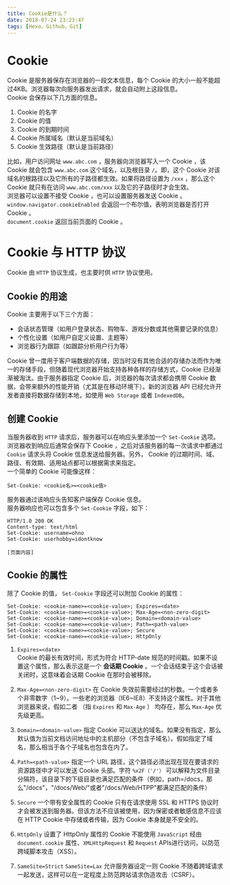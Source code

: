```yaml
---
title: Cookie是什么？
date: 2018-07-24 23:23:47
tags: [Hexo，Github，Git]
---
```

# Cookie
Cookie 是服务器保存在浏览器的一段文本信息，每个 Cookie 的大小一般不能超过4KB。浏览器每次向服务器发出请求，就会自动附上这段信息。  
Cookie 会保存以下几方面的信息。  
1. Cookie 的名字
2. Cookie 的值
3. Cookie 的到期时间
4. Cookie 所属域名（默认是当前域名）
5. Cookie 生效路径（默认是当前路径）

<!-- more -->
比如，用户访问网址 `www.abc.com` ，服务器向浏览器写入一个 Cookie ，该 Cookie 就会包含 `www.abc.com` 这个域名，以及根目录 `/`。即，这个 Cookie 对该域名的根路径以及它所有的子路径都生效。如果将路径设置为 `/xxx` ，那么这个 Cookie 就只有在访问 `www.abc.com/xxx` 以及它的子路径时才会生效。  
浏览器可以设置不接受 Cookie ，也可以设置服务器发送 Cookie 。  
`window.navigator.cookieEnabled` 会返回一个布尔值，表明浏览器是否打开 Cookie 。  
`document.cookie` 返回当前页面的 Cookie 。  

# Cookie 与 HTTP 协议
Cookie 由 `HTTP` 协议生成，也主要时供 `HTTP` 协议使用。  

## Cookie 的用途
Cookie 主要用于以下三个方面：
* 会话状态管理（如用户登录状态、购物车、游戏分数或其他需要记录的信息）
* 个性化设置（如用户自定义设置、主题等）
* 浏览器行为跟踪（如跟踪分析用户行为等）

Cookie 曾一度用于客户端数据的存储，因当时没有其他合适的存储办法而作为唯一的存储手段，但随着现代浏览器开始支持各种各样的存储方式，Cookie 已经渐渐被淘汰。由于服务器指定 Cookie 后，浏览器的每次请求都会携带 Cookie 数据，会带来额外的性能开销（尤其是在移动环境下）。新的浏览器 API 已经允许开发者直接将数据存储到本地，如使用 `Web Storage` 或者 `IndexedDB`。  

## 创建 Cookie
当服务器收到 `HTTP` 请求后，服务器可以在响应头里添加一个 `Set-Cookie` 选项。浏览器收到响应后通常会保存下 Cookie ，之后对该服务器的每一次请求中都通过 `Cookie` 请求头将 Cookie 信息发送给服务器。另外， Cookie 的过期时间、域、路径、有效期、适用站点都可以根据需求来指定。  
一个简单的 Cookie 可能像这样：  
  
`Set-Cookie: <cookie名>=<cookie值>`  
  
服务器通过该响应头告知客户端保存 Cookie 信息。  
服务器响应也可以包含多个 `Set-Cookie` 字段，如下：  

```HTTP
HTTP/1.0 200 OK
Content-type: text/html
Set-Cookie: username=ohno
Set-Cookie: userhobby=idontknow

[页面内容]
```  
  
## Cookie 的属性
除了 Cookie 的值， `Set-Cookie` 字段还可以附加 Cookie 的属性：  
  
```HTTP
Set-Cookie: <cookie-name>=<cookie-value>; Expires=<date>
Set-Cookie: <cookie-name>=<cookie-value>; Max-Age=<non-zero-digit>
Set-Cookie: <cookie-name>=<cookie-value>; Domain=<domain-value>
Set-Cookie: <cookie-name>=<cookie-value>; Path=<path-value>
Set-Cookie: <cookie-name>=<cookie-value>; Secure
Set-Cookie: <cookie-name>=<cookie-value>; HttpOnly
```  


1. `Expires=<date>`  
    Cookie 的最长有效时间，形式为符合 HTTP-date 规范的时间戳。如果不设置这个属性，那么表示这是一个 __会话期 Cookie__ 。一个会话结束于这个会话被关闭时，这意味着会话期 Cookie 在那时会被移除。  

2. `Max-Age=<non-zero-digit>`
    在 Cookie 失效前需要经过的秒数。一个或者多个非零数字（1~9）。一些老的浏览器（IE6~IE8）不支持这个属性。对于其他浏览器来说，假如二者 （指 `Expires` 和 `Max-Age` ） 均存在，那么 `Max-Age` 优先级更高。  

3. `Domain=<domain-value>`
    指定 Cookie 可以送达的域名。如果没有指定，那么默认值为当前文档访问地址中的主机部分（不包含子域名）。假如指定了域名，那么相当于各个子域名也包含在内了。  

4. `Path=<path-value>`
    指定一个 URL 路径，这个路径必须出现在现在要请求的资源路径中才可以发送 Cookie 头部。字符 `%x2F（'/'）` 可以解释为文件目录分隔符，该目录下的下级目录也满足匹配的条件（例如，path=/docs，那么"/docs"，"/docs/Web/"或者"/docs/Web/HTPP"都满足匹配的条件）

5. `Secure`
    一个带有安全属性的 Cookie 只有在请求使用 SSL 和 HTTPS 协议时才会被发送到服务器。但该方法不应该被使用，因为保密或者敏感信息不应该在 HTTP Cookie 中存储或者传输，因为 Cookie 本身就是不安全的。

6. `HttpOnly`
    设置了 HttpOnly 属性的 Cookie 不能使用 `JavaScript` 经由 `document.cookie` 属性、`XMLHttpRequest` 和 `Request` APIs进行访问，以防范跨域脚本攻击（XSS）。

7. `SameSite=Strict` `SameSite=Lax`
    允许服务器设定一则 Cookie 不随着跨域请求一起发送，这样可以在一定程度上防范跨站请求伪造攻击（CSRF）。